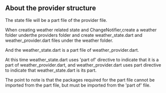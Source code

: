## About the provider structure

The state file will be a part file of the provider file.

When creating weather related state and ChangeNotifier,create a weather folder underthe providers folder and create weather_state.dart and weather_provider.dart files under the weather folder.

And the weather_state.dart is a part file of weather_provider.dart.

At this time weather_state.dart uses 'part of' directive to indicate that it is a part of weather_provider.dart, and weather_provider.dart uses part directive to indicate that weather_state.dart is its part.

The point to note is that the packages  required for the part file cannot be imported from the part file, but must be imported from the 'part of' file.